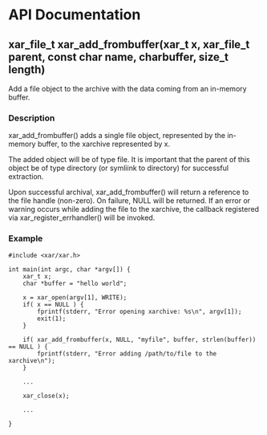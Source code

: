 # API Documentation #

## xar\_file\_t xar\_add\_frombuffer(xar\_t x, xar\_file\_t parent, const char **name, char**buffer, size\_t length) ##

Add a file object to the archive with the data coming from an in-memory buffer.

### Description ###

xar\_add\_frombuffer() adds a single file object, represented by the in-memory buffer, to the xarchive represented by x.

The added object will be of type file.  It is important that the parent of this object be of type directory (or symliink to directory) for successful extraction.

Upon successful archival, xar\_add\_frombuffer() will return a reference to the file handle (non-zero). On failure, NULL will be returned. If an error or warning occurs while adding the file to the xarchive, the callback registered via xar\_register\_errhandler() will be invoked.

### Example ###
```
#include <xar/xar.h>

int main(int argc, char *argv[]) {
	xar_t x;
	char *buffer = "hello world";

	x = xar_open(argv[1], WRITE);
	if( x == NULL ) {
		fprintf(stderr, "Error opening xarchive: %s\n", argv[1]);
		exit(1);
	}

	if( xar_add_frombuffer(x, NULL, "myfile", buffer, strlen(buffer)) == NULL ) {
		fprintf(stderr, "Error adding /path/to/file to the xarchive\n");
	}

	...

	xar_close(x);
	
	...

}
```